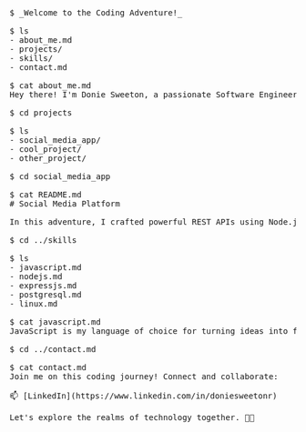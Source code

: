 <pre>
$ _Welcome to the Coding Adventure!_

$ ls
- about_me.md
- projects/
- skills/
- contact.md

$ cat about_me.md
Hey there! I'm Donie Sweeton, a passionate Software Engineer, Back-End Developer, and Linux Enthusiast. My journey revolves around transforming complex challenges into elegant code solutions.

$ cd projects

$ ls
- social_media_app/
- cool_project/
- other_project/

$ cd social_media_app

$ cat README.md
# Social Media Platform

In this adventure, I crafted powerful REST APIs using Node.js and Express.js, facilitating seamless user interactions. PostgreSQL ensured efficient data management. Collaboration led to real-time features and enhanced engagement.

$ cd ../skills

$ ls
- javascript.md
- nodejs.md
- expressjs.md
- postgresql.md
- linux.md

$ cat javascript.md
JavaScript is my language of choice for turning ideas into functional code. The world of callbacks, promises, and async/await holds no secrets for me.

$ cd ../contact.md

$ cat contact.md
Join me on this coding journey! Connect and collaborate:

📫 [LinkedIn](https://www.linkedin.com/in/doniesweetonr)

Let's explore the realms of technology together. 🌟🚀
</pre>
